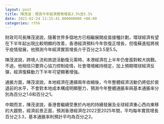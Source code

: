 ```yaml
---
layout: post
title: 陳茂波：預測今年經濟實質增長3.5%至5.5%
date: 2021-02-24 11:15:41.000000000 +08:00
categories: rthk
---
```


財政司司長陳茂波說，隨著世界多個地方已相繼展開疫苗接種計劃，環球經濟有望在下半年起出現比較明顯的改善，香港經濟預料今年恢復正增長，但復蘇進程將視乎疫情發展，他預測今年經濟實質增長介乎百分之3.5至5.5。

陳茂波說，跨境人流和旅遊活動復元需時，本港經濟在上半年仍會面對較大挑戰。不過，他相信只要齊心協力控制疫情，社會環境維持穩定，加上預期環球經濟反彈，經濟復蘇動力下半年可望顯著增強。

通脹方面，陳茂波說，本地經濟在連續兩年收縮後，今年整體經濟活動仍將低於衰退前的水平，不會對本地成本構成明顯壓力，預測今年整體通脹率與基本通脹率分別為百分之1.6和百分之1。

中期而言，陳茂波說，香港會繼續受惠於內地的持續發展及全球經濟重心西向東移的大趨勢，經濟前景正面，預測香港經濟在2022至2025年間，平均每年實質增長百分之3.3，基本通脹率則預計平均為百分之2。
